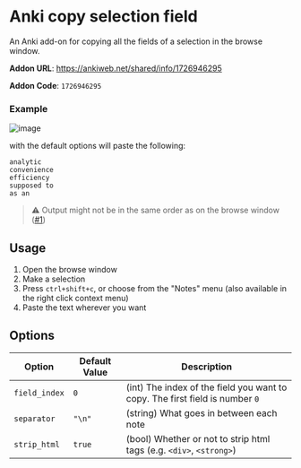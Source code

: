 # Anki copy selection field

An Anki add-on for copying all the fields of a selection in the browse
window.

**Addon URL**: <https://ankiweb.net/shared/info/1726946295>

**Addon Code**: `1726946295`

### Example

![image](https://user-images.githubusercontent.com/3298461/149669228-50015b6d-9aff-447f-8fcf-afcf5e2e8ab1.png)

with the default options will paste the following:

```
analytic
convenience
efficiency
supposed to
as an
```

> ⚠️  Output might not be in the same order as on the browse window
> ([#1](https://github.com/antistic/anki-copy-selection-field/issues/1))

## Usage

1. Open the browse window
2. Make a selection
3. Press `ctrl+shift+c`, or choose from the "Notes" menu (also available in
   the right click context menu)
4. Paste the text wherever you want

## Options

| Option | Default Value | Description |
| ------ | ------------- | ----------- |
| `field_index` | `0` | (int) The index of the field you want to copy. The first field is number `0` |
| `separator` | `"\n"` | (string) What goes in between each note |
| `strip_html` | `true` | (bool) Whether or not to strip html tags (e.g. `<div>`, `<strong>`) |
